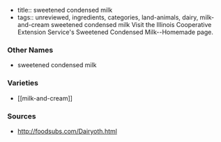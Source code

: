 - title:: sweetened condensed milk
- tags:: unreviewed, ingredients, categories, land-animals, dairy, milk-and-cream
sweetened condensed milk Visit the Illinois Cooperative Extension Service's Sweetened Condensed Milk--Homemade page.

### Other Names

* sweetened condensed milk

### Varieties

* [[milk-and-cream]]

### Sources
* http://foodsubs.com/Dairyoth.html
